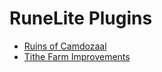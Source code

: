 # RuneLite Plugins
* [Ruins of Camdozaal](../../tree/plugin-camdozaal)
* [Tithe Farm Improvements](../../tree/plugin-tithe)
